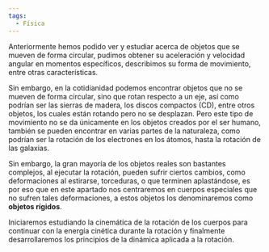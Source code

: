 ```yaml
---
tags:
  - Física
---
```

Anteriormente hemos podido ver y estudiar acerca de objetos que se mueven de forma circular, pudimos obtener su aceleración y velocidad angular en momentos específicos, describimos su forma de movimiento, entre otras características.

Sin embargo, en la cotidianidad podemos encontrar objetos que no se mueven de forma circular, sino que rotan respecto a un eje, así como podrían ser las sierras de madera, los discos compactos (CD), entre otros objetos, los cuales están rotando pero no se desplazan.
Pero este tipo de movimiento no se da únicamente en los objetos creados por el ser humano, también se pueden encontrar en varias partes de la naturaleza, como podrían ser la rotación de los electrones en los átomos, hasta la rotación de las galaxias.

Sin embargo, la gran mayoría de los objetos reales son bastantes complejos, al ejecutar la rotación, pueden sufrir ciertos cambios, como deformaciones al estirarse, torceduras, o que terminen aplastándose, es por eso que en este apartado nos centraremos en cuerpos especiales que no sufren tales deformaciones, a estos objetos los denominaremos como **objetos rígidos**.

Iniciaremos estudiando la cinemática de la rotación de los cuerpos para continuar con la energía cinética durante la rotación y finalmente desarrollaremos los principios de la dinámica aplicada a la rotación.
